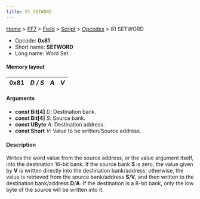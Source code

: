 ```yaml
---
title: 81_SETWORD
---
```


[Home](../../../../index.md) > [FF7](../../../../FF7.md) > [Field](../../../Field.md) > [Script](../../Script.md) > [Opcodes](../Opcodes.md) > 81 SETWORD

-   Opcode: **0x81**
-   Short name: **SETWORD**
-   Long name: Word Set

#### Memory layout

| 0x81 | *D / S* | *A* | *V* |
|------|---------|-----|-----|

#### Arguments

-   **const Bit\[4\]** *D*: Destination bank.
-   **const Bit\[4\]** *S*: Source bank.
-   **const UByte** *A*: Destination address.
-   **const Short** *V*: Value to be written/Source address.

#### Description

Writes the word value from the source address, or the value argument itself, into the destination 16-bit bank. If the source bank **S** is zero, the value given by **V** is written directly into the destination bank/address; otherwise, the value is retrieved from the source bank/address **S**/**V**, and then written to the destination bank/address **D**/**A**. If the destination is a 8-bit bank, only the low byte of the source will be written into it.
